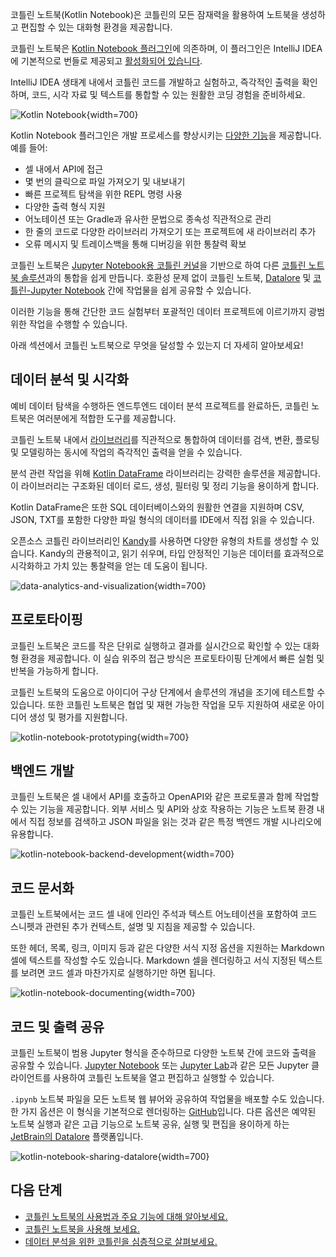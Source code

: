 [//]: # (title: 코틀린 노트북)

코틀린 노트북(Kotlin Notebook)은 코틀린의 모든 잠재력을 활용하여 노트북을 생성하고 편집할 수 있는 대화형 환경을 제공합니다.

코틀린 노트북은 [Kotlin Notebook 플러그인](https://plugins.jetbrains.com/plugin/16340-kotlin-notebook)에 의존하며, 이 플러그인은 IntelliJ IDEA에 기본적으로 번들로 제공되고 [활성화되어 있습니다](kotlin-notebook-set-up-env.md).

IntelliJ IDEA 생태계 내에서 코틀린 코드를 개발하고 실험하고, 즉각적인 출력을 확인하며, 코드, 시각 자료 및 텍스트를 통합할 수 있는 원활한 코딩 경험을 준비하세요.

![Kotlin Notebook](data-analysis-notebook.gif){width=700}

Kotlin Notebook 플러그인은 개발 프로세스를 향상시키는 [다양한 기능](https://www.jetbrains.com/help/idea/kotlin-notebook.html)을 제공합니다. 예를 들어:

*   셀 내에서 API에 접근
*   몇 번의 클릭으로 파일 가져오기 및 내보내기
*   빠른 프로젝트 탐색을 위한 REPL 명령 사용
*   다양한 출력 형식 지원
*   어노테이션 또는 Gradle과 유사한 문법으로 종속성 직관적으로 관리
*   한 줄의 코드로 다양한 라이브러리 가져오기 또는 프로젝트에 새 라이브러리 추가
*   오류 메시지 및 트레이스백을 통해 디버깅을 위한 통찰력 확보

코틀린 노트북은 [Jupyter Notebook용 코틀린 커널](https://github.com/Kotlin/kotlin-jupyter?tab=readme-ov-file#kotlin-kernel-for-ipythonjupyter)을 기반으로 하여 다른 [코틀린 노트북 솔루션](data-analysis-overview.md#notebooks)과의 통합을 쉽게 만듭니다. 호환성 문제 없이 코틀린 노트북, [Datalore](https://datalore.jetbrains.com/) 및 [코틀린-Jupyter Notebook](https://github.com/Kotlin/kotlin-jupyter) 간에 작업물을 쉽게 공유할 수 있습니다.

이러한 기능을 통해 간단한 코드 실험부터 포괄적인 데이터 프로젝트에 이르기까지 광범위한 작업을 수행할 수 있습니다.

아래 섹션에서 코틀린 노트북으로 무엇을 달성할 수 있는지 더 자세히 알아보세요!

## 데이터 분석 및 시각화

예비 데이터 탐색을 수행하든 엔드투엔드 데이터 분석 프로젝트를 완료하든, 코틀린 노트북은 여러분에게 적합한 도구를 제공합니다.

코틀린 노트북 내에서 [라이브러리](data-analysis-libraries.md)를 직관적으로 통합하여 데이터를 검색, 변환, 플로팅 및 모델링하는 동시에 작업의 즉각적인 출력을 얻을 수 있습니다.

분석 관련 작업을 위해 [Kotlin DataFrame](https://kotlin.github.io/dataframe/overview.html) 라이브러리는 강력한 솔루션을 제공합니다. 이 라이브러리는 구조화된 데이터 로드, 생성, 필터링 및 정리 기능을 용이하게 합니다.

Kotlin DataFrame은 또한 SQL 데이터베이스와의 원활한 연결을 지원하며 CSV, JSON, TXT를 포함한 다양한 파일 형식의 데이터를 IDE에서 직접 읽을 수 있습니다.

오픈소스 코틀린 라이브러리인 [Kandy](https://kotlin.github.io/kandy/welcome.html)를 사용하면 다양한 유형의 차트를 생성할 수 있습니다. Kandy의 관용적이고, 읽기 쉬우며, 타입 안정적인 기능은 데이터를 효과적으로 시각화하고 가치 있는 통찰력을 얻는 데 도움이 됩니다.

![data-analytics-and-visualization](data-analysis-kandy-example.png){width=700}

## 프로토타이핑

코틀린 노트북은 코드를 작은 단위로 실행하고 결과를 실시간으로 확인할 수 있는 대화형 환경을 제공합니다. 이 실습 위주의 접근 방식은 프로토타이핑 단계에서 빠른 실험 및 반복을 가능하게 합니다.

코틀린 노트북의 도움으로 아이디어 구상 단계에서 솔루션의 개념을 조기에 테스트할 수 있습니다. 또한 코틀린 노트북은 협업 및 재현 가능한 작업을 모두 지원하여 새로운 아이디어 생성 및 평가를 지원합니다.

![kotlin-notebook-prototyping](kotlin-notebook-prototyping.png){width=700}

## 백엔드 개발

코틀린 노트북은 셀 내에서 API를 호출하고 OpenAPI와 같은 프로토콜과 함께 작업할 수 있는 기능을 제공합니다. 외부 서비스 및 API와 상호 작용하는 기능은 노트북 환경 내에서 직접 정보를 검색하고 JSON 파일을 읽는 것과 같은 특정 백엔드 개발 시나리오에 유용합니다.

![kotlin-notebook-backend-development](kotlin-notebook-backend-development.png){width=700}

## 코드 문서화

코틀린 노트북에서는 코드 셀 내에 인라인 주석과 텍스트 어노테이션을 포함하여 코드 스니펫과 관련된 추가 컨텍스트, 설명 및 지침을 제공할 수 있습니다.

또한 헤더, 목록, 링크, 이미지 등과 같은 다양한 서식 지정 옵션을 지원하는 Markdown 셀에 텍스트를 작성할 수도 있습니다. Markdown 셀을 렌더링하고 서식 지정된 텍스트를 보려면 코드 셀과 마찬가지로 실행하기만 하면 됩니다.

![kotlin-notebook-documenting](kotlin-notebook-documentation.png){width=700}

## 코드 및 출력 공유

코틀린 노트북이 범용 Jupyter 형식을 준수하므로 다양한 노트북 간에 코드와 출력을 공유할 수 있습니다. [Jupyter Notebook](https://jupyter.org/) 또는 [Jupyter Lab](https://jupyterlab.readthedocs.io/en/latest/)과 같은 모든 Jupyter 클라이언트를 사용하여 코틀린 노트북을 열고 편집하고 실행할 수 있습니다.

`.ipynb` 노트북 파일을 모든 노트북 웹 뷰어와 공유하여 작업물을 배포할 수도 있습니다. 한 가지 옵션은 이 형식을 기본적으로 렌더링하는 [GitHub](https://github.com/)입니다. 다른 옵션은 예약된 노트북 실행과 같은 고급 기능으로 노트북 공유, 실행 및 편집을 용이하게 하는 [JetBrain의 Datalore](https://datalore.jetbrains.com/) 플랫폼입니다.

![kotlin-notebook-sharing-datalore](kotlin-notebook-sharing-datalore.png){width=700}

## 다음 단계

*   [코틀린 노트북의 사용법과 주요 기능에 대해 알아보세요.](https://www.jetbrains.com/help/idea/kotlin-notebook.html)
*   [코틀린 노트북을 사용해 보세요.](get-started-with-kotlin-notebooks.md)
*   [데이터 분석을 위한 코틀린을 심층적으로 살펴보세요.](data-analysis-overview.md)